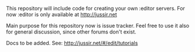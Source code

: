 
This repository will include code for creating your own :editor servers.
For now :editor is only available at http://jussir.net

Main purpose for this repository now is issue tracker. Feel free to use it also for
general discussion, since other forums don't exist.

Docs to be added. See: http://jussir.net/#/edit/tutorials
